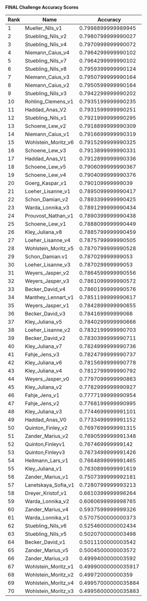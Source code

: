 **FINAL Challenge Accuracy Scores**



|Rank|Name|Accuracy|
|----|-----|---|
|1|Mueller_Nils_v1|0.7998899999989945|
|2|Stuebling_Nils_v2|0.7980799999990027|
|3|Stuebling_Nils_v4|0.7970999999990072|
|4|Niemann_Caius_v4|0.7964299999990102|
|5|Stuebling_Nils_v7|0.7964299999990102|
|6|Stuebling_Nils_v8|0.7959399999990124|
|7|Niemann_Caius_v3|0.7950799999990164|
|8|Niemann_Caius_v2|0.7950599999990164|
|9|Stuebling_Nils_v3|0.7942299999990202|
|10|Rohling_Clemens_v1|0.7935199999990235|
|11|Haddad_Anas_V2|0.7931599999990251|
|12|Stuebling_Nils_v1|0.7921999999990295|
|13|Schoene_Lew_v2|0.7918899999990309|
|14|Niemann_Caius_v1|0.7916699999990319|
|15|Wohlstein_Moritz_v6|0.7915299999990325|
|16|Schoene_Lew_v3|0.7913899999990331|
|17|Haddad_Anas_V1|0.7912899999990336|
|18|Schoene_Lew_v5|0.7906099999990367|
|19|Schoene_Lew_v4|0.7904099999990376|
|20|Goerg_Kaspar_v1|0.790109999999039|
|21|Loeher_Lisanne_v1|0.7895099999990417|
|22|Schon_Damian_v2|0.7893399999990425|
|23|Warda_Lonnika_v3|0.7891299999990434|
|24|Prouvost_Nathan_v1|0.7890399999990438|
|25|Schoene_Lew_v1|0.7888099999990449|
|26|Kley_Juliana_v8|0.7885799999990459|
|27|Loeher_Lisanne_v4|0.7875799999990505|
|28|Wohlstein_Moritz_v5|0.7870799999990528|
|29|Schon_Damian.v1|0.787029999999053|
|30|Loeher_Lisanne_v3|0.787029999999053|
|31|Weyers_Jasper_v2|0.7864599999990556|
|32|Weyers_Jasper_v3|0.7861099999990572|
|33|Becker_David_v4|0.7860199999990576|
|34|Manthey_Lennart_v1|0.7851199999990617|
|35|Weyers_Jasper_v1|0.7842899999990655|
|36|Becker_David_v3|0.784169999999066|
|37|Kley_Juliana_v5|0.7840299999990666|
|38|Loeher_Lisanne_v2|0.7832199999990703|
|39|Becker_David_v2|0.7830399999990711|
|40|Kley_Juliana_v7|0.7824999999990736|
|41|Fahje_Jens_v3|0.7824799999990737|
|42|Kley_Juliana_v6|0.7815699999990778|
|43|Kley_Juliana_v4|0.7812799999990792|
|44|Weyers_Jasper_v0|0.7797099999990863|
|45|Kley_Juliana_v2|0.7782999999990927|
|46|Fahje_Jens_v1|0.7777199999990954|
|47|Fahje_Jens_v2|0.7768199999990995|
|48|Kley_Juliana_v3|0.7744699999991101|
|49|Haddad_Anas_V0|0.7733499999991152|
|50|Quinton_Finley_v2|0.7697699999991315|
|51|Zander_Marius_v2|0.7690599999991348|
|52|Quinton,Finleyv1|0.767469999999142|
|53|Quinton,Finleyv3|0.7673499999991426|
|54|Heitmann_Lars_v1|0.7664899999991465|
|55|Kley_Juliana_v1|0.7630899999991619|
|56|Zander_Marius_v1|0.7507399999992181|
|57|Lanetskaya_Sofia_v1|0.7280799999993213|
|58|Dreyer_Kristof_v1|0.6610399999996264|
|59|Warda_Lonnika_v2|0.6060699999998765|
|60|Zander_Marius_v4|0.5937599999999326|
|61|Warda_Lonnika_v1|0.5707500000000373|
|62|Stuebling_Nils_v6|0.5254600000002434|
|63|Stuebling_Nils_v5|0.5020700000003498|
|64|Becker_David_v1|0.5011100000003542|
|65|Zander_Marius_v5|0.5004500000003572|
|66|Zander_Marius_v3|0.4999400000003592|
|67|Wohlstein_Moritz_v1|0.49990000000035917|
|68|Wohlstein_Moritz_v2|0.499720000000359|
|69|Wohlstein_Moritz_v4|0.49957000000035884|
|70|Wohlstein_Moritz_v3|0.49956000000035883|
